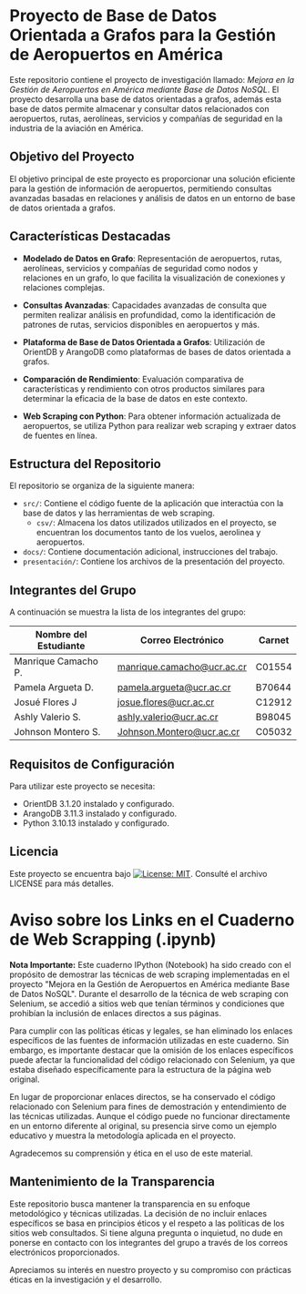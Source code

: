 # Proyecto de Base de Datos Orientada a Grafos para la Gestión de Aeropuertos en América

Este repositorio contiene el proyecto de investigación llamado: *Mejora en la Gestión de Aeropuertos en América mediante Base de Datos NoSQL*. El proyecto desarrolla una base de datos orientadas a grafos, además esta base de datos permite almacenar y consultar datos relacionados con aeropuertos, rutas, aerolíneas, servicios y compañías de seguridad en la industria de la aviación en América.

## Objetivo del Proyecto

El objetivo principal de este proyecto es proporcionar una solución eficiente para la gestión de información de aeropuertos, permitiendo consultas avanzadas basadas en relaciones y análisis de datos en un entorno de base de datos orientada a grafos.

## Características Destacadas

-   **Modelado de Datos en Grafo**: Representación de aeropuertos, rutas, aerolíneas, servicios y compañías de seguridad como nodos y relaciones en un grafo, lo que facilita la visualización de conexiones y relaciones complejas.

-   **Consultas Avanzadas**: Capacidades avanzadas de consulta que permiten realizar análisis en profundidad, como la identificación de patrones de rutas, servicios disponibles en aeropuertos y más.

-   **Plataforma de Base de Datos Orientada a Grafos**: Utilización de OrientDB y ArangoDB como plataformas de bases de datos orientada a grafos.

-   **Comparación de Rendimiento**: Evaluación comparativa de características y rendimiento con otros productos similares para determinar la eficacia de la base de datos en este contexto.

-   **Web Scraping con Python**: Para obtener información actualizada de aeropuertos, se utiliza Python para realizar web scraping y extraer datos de fuentes en línea.

## Estructura del Repositorio

El repositorio se organiza de la siguiente manera:

-   `src/`: Contiene el código fuente de la aplicación que interactúa con la base de datos y las herramientas de web scraping.
    -   `csv/`: Almacena los datos utilizados utilizados en el proyecto, se encuentran los documentos tanto de los vuelos, aerolinea y aeropuertos.
-   `docs/`: Contiene documentación adicional, instrucciones del trabajo.
-   `presentación/`: Contiene los archivos de la presentación del proyecto.

## Integrantes del Grupo

A continuación se muestra la lista de los integrantes del grupo:

| Nombre del Estudiante  | Correo Electrónico         | Carnet |
|------------------------|----------------------------|--------|
| Manrique Camacho P.    | manrique.camacho@ucr.ac.cr | C01554 |
| Pamela Argueta D.      | pamela.argueta@ucr.ac.cr   | B70644 |
| Josué Flores J         | josue.flores@ucr.ac.cr     | C12912 | 
| Ashly Valerio S.       | ashly.valerio@ucr.ac.cr    | B98045 |
| Johnson Montero S.     | Johnson.Montero@ucr.ac.cr  | C05032 |

## Requisitos de Configuración

Para utilizar este proyecto se necesita:

-   OrientDB 3.1.20 instalado y configurado.
-   ArangoDB 3.11.3 instalado y configurado.
-   Python 3.10.13 instalado y configurado.

## Licencia

Este proyecto se encuentra bajo [![License: MIT](https://img.shields.io/badge/License-MIT-yellow.svg)](https://opensource.org/licenses/MIT). Consulté el archivo LICENSE para más detalles.

# Aviso sobre los Links en el Cuaderno de Web Scrapping (.ipynb)

**Nota Importante:**
Este cuaderno IPython (Notebook) ha sido creado con el propósito de demostrar las técnicas de web scraping implementadas en el proyecto "Mejora en la Gestión de Aeropuertos en América mediante Base de Datos NoSQL". Durante el desarrollo de la técnica de web scraping con Selenium, se accedió a sitios web que tenían términos y condiciones que prohibían la inclusión de enlaces directos a sus páginas.

Para cumplir con las políticas éticas y legales, se han eliminado los enlaces específicos de las fuentes de información utilizadas en este cuaderno. Sin embargo, es importante destacar que la omisión de los enlaces específicos puede afectar la funcionalidad del código relacionado con Selenium, ya que estaba diseñado específicamente para la estructura de la página web original.

En lugar de proporcionar enlaces directos, se ha conservado el código relacionado con Selenium para fines de demostración y entendimiento de las técnicas utilizadas. Aunque el código puede no funcionar directamente en un entorno diferente al original, su presencia sirve como un ejemplo educativo y muestra la metodología aplicada en el proyecto.

Agradecemos su comprensión y ética en el uso de este material.

## Mantenimiento de la Transparencia

Este repositorio busca mantener la transparencia en su enfoque metodológico y técnicas utilizadas. La decisión de no incluir enlaces específicos se basa en principios éticos y el respeto a las políticas de los sitios web consultados. Si tiene alguna pregunta o inquietud, no dude en ponerse en contacto con los integrantes del grupo a través de los correos electrónicos proporcionados.

Apreciamos su interés en nuestro proyecto y su compromiso con prácticas éticas en la investigación y el desarrollo.
